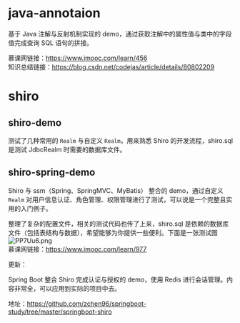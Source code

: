 # java-annotaion

基于 Java 注解与反射机制实现的 demo，通过获取注解中的属性值与类中的字段值完成查询 SQL 语句的拼接。

慕课网链接：https://www.imooc.com/learn/456<br>
知识总结链接：https://blog.csdn.net/codejas/article/details/80802209

# shiro

## shiro-demo

测试了几种常用的 <code>Realm</code> 与自定义 <code>Realm</code>，用来熟悉 Shiro 的开发流程，shiro.sql 是测试 JdbcRealm 时需要的数据库文件。

## shiro-spring-demo

Shiro 与 ssm（Spring、SpringMVC、MyBatis） 整合的 demo，通过自定义 <code>Realm</code> 对用户信息认证、角色管理、权限管理进行了测试，可以说是一个完整且实用的入门例子。

整理了复杂的配置文件，相关的测试代码也传了上来，shiro.sql 是依赖的数据库文件（包括表结构与数据），希望能够为你提供一些便利。下面是一张测试图<br>
<img src="https://s1.ax1x.com/2018/06/27/PP7Uu6.png" alt="PP7Uu6.png" border="0" /><br>
慕课网链接：https://www.imooc.com/learn/977

更新：

Spring Boot 整合 Shiro 完成认证与授权的 demo，使用 Redis 进行会话管理。内容非常全，可以应用到实际的项目中去。<br>

地址：https://github.com/zchen96/springboot-study/tree/master/springboot-shiro
